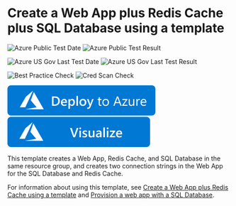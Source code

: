 # Create a Web App plus Redis Cache plus SQL Database using a template

![Azure Public Test Date](https://azurequickstartsservice.blob.core.windows.net/badges/quickstarts/microsoft.web/web-app-redis-cache-sql-database/PublicLastTestDate.svg)
![Azure Public Test Result](https://azurequickstartsservice.blob.core.windows.net/badges/quickstarts/microsoft.web/web-app-redis-cache-sql-database/PublicDeployment.svg)

![Azure US Gov Last Test Date](https://azurequickstartsservice.blob.core.windows.net/badges/quickstarts/microsoft.web/web-app-redis-cache-sql-database/FairfaxLastTestDate.svg)
![Azure US Gov Last Test Result](https://azurequickstartsservice.blob.core.windows.net/badges/quickstarts/microsoft.web/web-app-redis-cache-sql-database/FairfaxDeployment.svg)

![Best Practice Check](https://azurequickstartsservice.blob.core.windows.net/badges/quickstarts/microsoft.web/web-app-redis-cache-sql-database/BestPracticeResult.svg)
![Cred Scan Check](https://azurequickstartsservice.blob.core.windows.net/badges/quickstarts/microsoft.web/web-app-redis-cache-sql-database/CredScanResult.svg)

[![Deploy To Azure](https://raw.githubusercontent.com/Azure/azure-quickstart-templates/master/1-CONTRIBUTION-GUIDE/images/deploytoazure.svg?sanitize=true)](https://portal.azure.com/#create/Microsoft.Template/uri/https%3A%2F%2Fraw.githubusercontent.com%2FAzure%2Fazure-quickstart-templates%2Fmaster%2Fquickstarts%2Fmicrosoft.web%2Fweb-app-redis-cache-sql-database%2Fazuredeploy.json)  [![Visualize](https://raw.githubusercontent.com/Azure/azure-quickstart-templates/master/1-CONTRIBUTION-GUIDE/images/visualizebutton.svg?sanitize=true)](http://armviz.io/#/?load=https%3A%2F%2Fraw.githubusercontent.com%2FAzure%2Fazure-quickstart-templates%2Fmaster%2Fquickstarts%2Fmicrosoft.web%2Fweb-app-redis-cache-sql-database%2Fazuredeploy.json)

This template creates a Web App, Redis Cache, and SQL Database in the same resource group, and creates two connection strings in the Web App for the SQL Database and Redis Cache.

For information about using this template, see [Create a Web App plus Redis Cache using a template](https://azure.microsoft.com/en-us/documentation/articles/cache-web-app-arm-with-redis-cache-provision/) and [Provision a web app with a SQL Database](https://azure.microsoft.com/en-us/documentation/articles/app-service-web-arm-with-sql-database-provision/).


